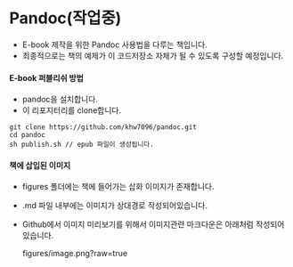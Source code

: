 # Pandoc(작업중)
- E-book 제작을 위한 Pandoc 사용법을 다루는 책입니다.
- 최종적으로는 책의 예제가 이 코드저장소 자체가 될 수 있도록 구성할 예정입니다.


#### E-book 퍼블리쉬 방법
- pandoc을 설치합니다.
- 이 리포지터리를 clone합니다.
```
git clone https://github.com/khw7096/pandoc.git
cd pandoc
sh publish.sh // epub 파일이 생성됩니다.
```

#### 책에 삽입된 이미지
- figures 폴더에는 책에 들어가는 삽화 이미지가 존재합니다.
- .md 파일 내부에는 이미지가 상대경로 작성되어있습니다.
- Github에서 이미지 미리보기를 위해서 이미지관련 마크다운은 아래처럼 작성되어있습니다.

	figures/image.png?raw=true
